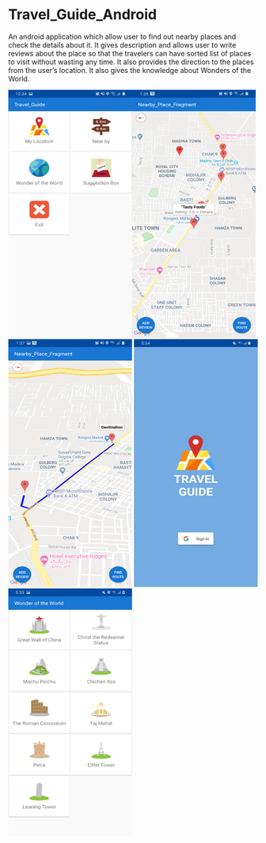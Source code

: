 # Travel_Guide_Android
An android application which allow user to find out nearby places and check the details about it. It gives description and allows user to write reviews about the place so that the travelers can have sorted list of places to visit without wasting any time. It also provides the direction to the places from the user’s location. It also gives the knowledge about Wonders of the World.

<img src="https://github.com/waqarshakeel29/Travel_Guide_Android/blob/master/1.png" alt="Image" height="500" width="250"><img src="https://github.com/waqarshakeel29/Travel_Guide_Android/blob/master/2.png" alt="Image" height="500" width="250">
<img src="https://github.com/waqarshakeel29/Travel_Guide_Android/blob/master/3.png" alt="Image" height="500" width="250">
<img src="https://github.com/waqarshakeel29/Travel_Guide_Android/blob/master/4.jpg" alt="Image" height="500" width="250">
<img src="https://github.com/waqarshakeel29/Travel_Guide_Android/blob/master/5.jpg" alt="Image" height="500" width="250">
